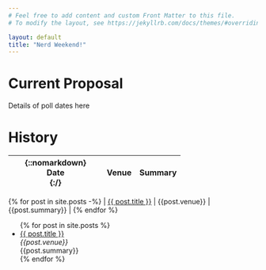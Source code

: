 ```yaml
---
# Feel free to add content and custom Front Matter to this file.
# To modify the layout, see https://jekyllrb.com/docs/themes/#overriding-theme-defaults

layout: default
title: "Nerd Weekend!"
---
```

# Current Proposal

Details of poll dates here

# History

<!--
  Creating markdown table inside Jekyll loop:
  https://stackoverflow.com/a/35643035/5329728

  Embedding list inside table:
  https://stackoverflow.com/a/57904161/5329728

  Set table column width:
  https://stackoverflow.com/a/57420043/5329728
-->

| {::nomarkdown}<div style="width:175px">Date</div>{:/} | Venue | Summary |
|---|---|---|
{% for post in site.posts -%}
| [{{ post.title }}]({{post.url}}) | {{post.venue}} | {{post.summary}} |
{% endfor %}

<ul>
  {% for post in site.posts %}
    <li>
      <a href="{{ post.url }}">{{ post.title }}</a><br>
      <em>{{post.venue}}</em><br>
      {{post.summary}}
    </li>
  {% endfor %}
</ul>